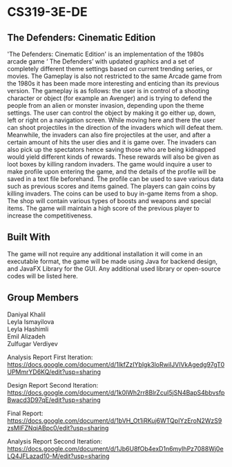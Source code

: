 # CS319-3E-DE

## The Defenders: Cinematic Edition
'The Defenders: Cinematic Edition' is an implementation of the 1980s arcade game ‘ The Defenders’ with updated graphics and a set of completely different theme settings based on current trending series, or movies. The Gameplay is also not restricted to the same Arcade game from the 1980s it has been made more interesting and enticing than its previous version. The gameplay is as follows: the user is in control of a shooting character or object (for example an Avenger) and is trying to defend the people from an alien or monster invasion, depending upon the theme settings. The user can control the object by making it go either up, down, left or right on a navigation screen. While moving here and there the user can shoot projectiles in the direction of the invaders which will defeat them. Meanwhile, the invaders can also fire projectiles at the user, and after a certain amount of hits the user dies and it is game over. The invaders can also pick up the spectators hence saving those who are being kidnapped would yield different kinds of rewards. These rewards will also be given as loot boxes by killing random invaders. The game would inquire a user to make profile upon entering the game, and the details of the profile will be saved in a text file beforehand. The profile can be used to save various data such as previous scores and items gained. The players can gain coins by killing invaders. The coins can be used to buy in-game items from a shop. The shop will contain various types of boosts and weapons and special items. The game will maintain a high score of the previous player to increase the competitiveness. 

## Built With
The game will not require any additional installation it will come in an executable format, the game will be made using Java for backend design, and JavaFX Library for the GUI. Any additional used library or open-source codes will be listed here.

## Group Members
Daniyal Khalil  
Leyla Ismayilova  
Leyla Hashimli  
Emil Alizadeh  
Zulfugar Verdiyev  


Analysis Report First Iteration:
https://docs.google.com/document/d/1lkfZzIYblgk3loRwiIJVlVkAgedg97gT0UPMmrYD6KQ/edit?usp=sharing

Design Report Second Iteration:
https://docs.google.com/document/d/1k0lWh2rr8BlrZcuI5jSN4BapS4bbvsfpBwacd3D97qE/edit?usp=sharing

Final Report:
https://docs.google.com/document/d/1bVH_Ot1iRKuj6WTQpIYzEroN2WzS9zsMIFZNqiABpc0/edit?usp=sharing

Analysis Report Second Iteration:
https://docs.google.com/document/d/1Jb6U8fOb4exD1n6myIhPz7088Wj0eLQ4JFLazad10-M/edit?usp=sharing

